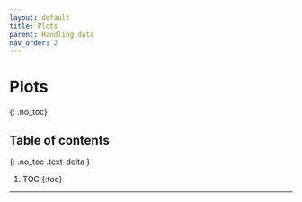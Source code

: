 ```yaml
---
layout: default
title: Plots
parent: Handling data
nav_order: 2
---
```


# Plots
{: .no_toc}

## Table of contents
{: .no_toc .text-delta }

1. TOC
{:toc}
---

